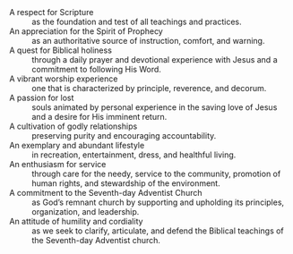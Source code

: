 <div>
  <dt>A respect for Scripture</dt>
  <dd>as the foundation and test of all teachings and practices.</dd>
</div>

<div>
  <dt>An appreciation for the Spirit of Prophecy</dt>
  <dd>as an authoritative source of instruction, comfort, and warning.</dd>
</div>

<div>
  <dt>A quest for Biblical holiness</dt>
  <dd>through a daily prayer and devotional experience with Jesus and a commitment to following His Word.</dd>
</div>

<div>
  <dt>A vibrant worship experience</dt>
  <dd>one that is characterized by principle, reverence, and decorum.</dd>
</div>

<div>
  <dt>A passion for lost</dt>
  <dd>souls animated by personal experience in the saving love of Jesus and a desire for His imminent return.</dd>
</div>

<div>
  <dt>A cultivation of godly relationships</dt>
  <dd>preserving purity and encouraging accountability.</dd>
</div>

<div>
  <dt>An exemplary and abundant lifestyle</dt>
  <dd>in recreation, entertainment, dress, and healthful living.</dd>
</div>

<div>
  <dt>An enthusiasm for service</dt>
  <dd>through care for the needy, service to the community, promotion of human rights, and stewardship of the environment.</dd>
</div>

<div>
  <dt>A commitment to the Seventh-day Adventist Church</dt>
  <dd>as God’s remnant church by supporting and upholding its principles, organization, and leadership.</dd>
</div>

<div>
  <dt>An attitude of humility and cordiality</dt>
  <dd>as we seek to clarify, articulate, and defend the Biblical teachings of the Seventh-day Adventist church.</dd>
</div>
